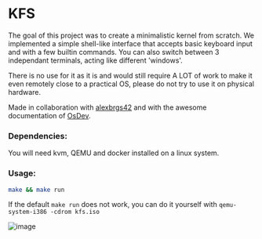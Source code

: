 # KFS

The goal of this project was to create a minimalistic kernel from scratch. We implemented a simple shell-like interface that accepts basic keyboard input and with a few builtin commands. You can also switch between 3 independant terminals, acting like different 'windows'.

There is no use for it as it is and would still require A LOT of work to make it even remotely close to a practical OS, please do not try to use it on physical hardware.

Made in collaboration with [alexbrgs42](https://github.com/alexbrgs42) and with the awesome documentation of [OsDev](https://wiki.osdev.org/Expanded_Main_Page).

### Dependencies:
You will need kvm, QEMU and docker installed on a linux system.

### Usage:
```sh
make && make run
```
If the default `make run` does not work, you can do it yourself with `qemu-system-i386 -cdrom kfs.iso`

![image](https://github.com/user-attachments/assets/89653c5e-0ef3-4782-80c8-9339b07fe4b8)
